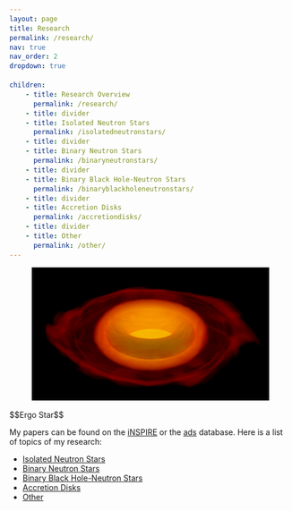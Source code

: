 ```yaml
---
layout: page
title: Research
permalink: /research/
nav: true
nav_order: 2
dropdown: true

children:
    - title: Research Overview
      permalink: /research/
    - title: divider
    - title: Isolated Neutron Stars
      permalink: /isolatedneutronstars/
    - title: divider
    - title: Binary Neutron Stars
      permalink: /binaryneutronstars/
    - title: divider
    - title: Binary Black Hole-Neutron Stars
      permalink: /binaryblackholeneutronstars/
    - title: divider
    - title: Accretion Disks
      permalink: /accretiondisks/
    - title: divider
    - title: Other
      permalink: /other/
---
```



<figure>
    <center>
    <img src="/assets/img/p_eq_rho_t_P_30.png" width="700">
    <center>
</figure>
$$Ergo Star$$




My papers can be found on the [iNSPIRE](https://inspirehep.net/literature?sort=mostrecent&size=25&page=1&q=a%20tsokaros) or the [ads](https://ui.adsabs.harvard.edu/search/q=%20author%3A%22tsokaros%22&sort=date%20desc%2C%20bibcode%20desc&p_=0)
   database.
   Here is a list of topics of my research:
   - [Isolated Neutron Stars](https://tsokaros.github.io/isolatedneutronstars/)
   - [Binary Neutron Stars](https://tsokaros.github.io/binaryneutronstars/)
   - [Binary Black Hole-Neutron Stars](https://tsokaros.github.io/binaryblackholeneutronstars/)    
   - [Accretion Disks](https://tsokaros.github.io/accretiondisks/)
   - [Other](https://tsokaros.github.io/other/)